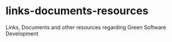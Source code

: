 # links-documents-resources
Links, Documents and other resources regarding Green Software Development
